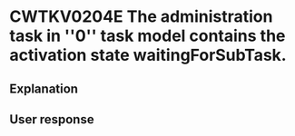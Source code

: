# CWTKV0204E The administration task in ''0'' task model contains the activation state waitingForSubTask.

## Explanation

## User response